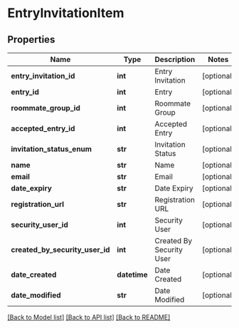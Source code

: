 # EntryInvitationItem

## Properties
Name | Type | Description | Notes
------------ | ------------- | ------------- | -------------
**entry_invitation_id** | **int** | Entry Invitation | [optional] 
**entry_id** | **int** | Entry | [optional] 
**roommate_group_id** | **int** | Roommate Group | [optional] 
**accepted_entry_id** | **int** | Accepted Entry | [optional] 
**invitation_status_enum** | **str** | Invitation Status | [optional] 
**name** | **str** | Name | [optional] 
**email** | **str** | Email | [optional] 
**date_expiry** | **str** | Date Expiry | [optional] 
**registration_url** | **str** | Registration URL | [optional] 
**security_user_id** | **int** | Security User | [optional] 
**created_by_security_user_id** | **int** | Created By Security User | [optional] 
**date_created** | **datetime** | Date Created | [optional] 
**date_modified** | **str** | Date Modified | [optional] 

[[Back to Model list]](../README.md#documentation-for-models) [[Back to API list]](../README.md#documentation-for-api-endpoints) [[Back to README]](../README.md)


